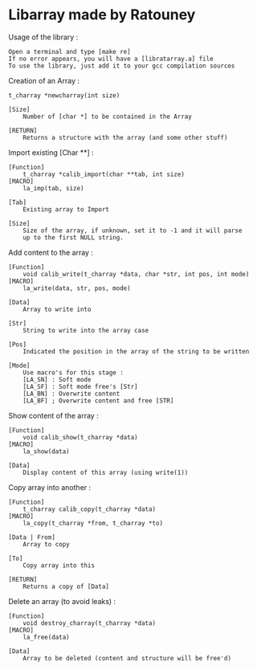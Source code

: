 # Libarray made by Ratouney

Usage of the library :

    Open a terminal and type [make re]
    If no error appears, you will have a [libratarray.a] file
    To use the library, just add it to your gcc compilation sources


Creation of an Array :

    t_charray *newcharray(int size)

    [Size]
        Number of [char *] to be contained in the Array
    
    [RETURN]
        Returns a structure with the array (and some other stuff)


Import existing [Char **] :

    [Function]
        t_charray *calib_import(char **tab, int size)
    [MACRO]
        la_imp(tab, size)

    [Tab]
        Existing array to Import
    
    [Size]
        Size of the array, if unknown, set it to -1 and it will parse
        up to the first NULL string.


Add content to the array :

    [Function]
        void calib_write(t_charray *data, char *str, int pos, int mode)
    [MACRO]
        la_write(data, str, pos, mode)

    [Data]
        Array to write into

    [Str]
        String to write into the array case

    [Pos]
        Indicated the position in the array of the string to be written

    [Mode]
        Use macro's for this stage :
        [LA_SN] : Soft mode
        [LA_SF] : Soft mode free's [Str]
        [LA_BN] : Overwrite content
        [LA_BF] ; Overwrite content and free [STR]


Show content of the array :

    [Function]
        void calib_show(t_charray *data)
    [MACRO]
        la_show(data)

    [Data]
        Display content of this array (using write(1))


Copy array into another :

    [Function]
        t_charray calib_copy(t_charray *data)
    [MACRO]
        la_copy(t_charray *from, t_charray *to)

    [Data | From]
        Array to copy

    [To]
        Copy array into this

    [RETURN]
        Returns a copy of [Data]


Delete an array (to avoid leaks) :

    [Function]
        void destroy_charray(t_charray *data)
    [MACRO]
        la_free(data)

    [Data]
        Array to be deleted (content and structure will be free'd)
